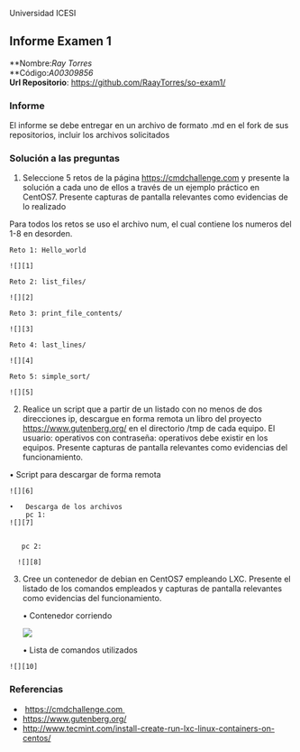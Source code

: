 Universidad ICESI
## Informe Examen 1
**Nombre:*Ray Torres*  
**Código:*A00309856*  
**Url Repositorio**: https://github.com/RaayTorres/so-exam1/

### Informe
El informe se debe entregar en un archivo de formato .md en el fork de sus
repositorios, incluir los archivos solicitados

### Solución a las preguntas


1.	Seleccione 5 retos de la página https://cmdchallenge.com y presente la solución a cada uno de ellos a través de un ejemplo práctico en CentOS7. Presente capturas de pantalla relevantes como evidencias de lo realizado 
 
 Para todos los retos se uso el archivo num, el cual contiene los numeros del 1-8  en desorden.

    Reto 1: Hello_world

    ![][1]

    Reto 2: list_files/

    ![][2]

    Reto 3: print_file_contents/

    ![][3]

    Reto 4: last_lines/

    ![][4]

    Reto 5: simple_sort/

    ![][5]


2.	Realice un script que a partir de un listado con no menos de dos direcciones ip, descargue en forma remota un libro del proyecto https://www.gutenberg.org/ en el directorio /tmp de cada equipo. El usuario: operativos con contraseña: operativos debe existir en los equipos. Presente capturas de pantalla relevantes como evidencias del funcionamiento.

    
  •	Script para descargar de forma remota
      
    ![][6]
  
    •	Descarga de los archivos
        pc 1:
    ![][7] 
        
        
       pc 2:
        
      ![][8] 

3.	 Cree un contenedor de debian en CentOS7 empleando LXC. Presente el listado de los comandos empleados y capturas de pantalla               relevantes como evidencias del funcionamiento.
  
      
       •	Contenedor corriendo
            
            
      ![][9]
  
  
  
        •	Lista de comandos utilizados
        
    ![][10]


### Referencias
-  https://cmdchallenge.com 
- https://www.gutenberg.org/
- http://www.tecmint.com/install-create-run-lxc-linux-containers-on-centos/



[1]: reto1.jpg
[2]: reto2.jpg
[3]: reto3.jpg
[4]: reto4.jpg
[5]: reto5.jpg
[6]: scriptdes.jpg
[7]: descarga.jpg
[8]: descargapc2.jpg
[9]: contenedorCorriendo.jpg
[10]: comandos.jpg
